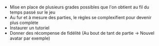- Mise en place de plusieurs grades possibles que l'on obtient au fil du temps passé sur le jeu
- Au fur et à mesure des parties, le règles se complexifient pour devenir plus complète
- Instaurer un tutoriel
- Donner des récompense de fidélité (Au bout de tant de partie -> Nouvel avatar par exemple)
